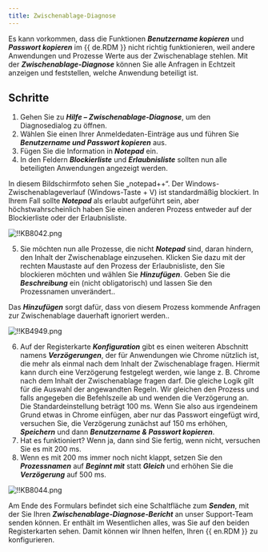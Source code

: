 ```yaml
---
title: Zwischenablage-Diagnose
---
```

Es kann vorkommen, dass die Funktionen ***Benutzername kopieren*** und ***Passwort kopieren*** im {{ de.RDM }} nicht richtig funktionieren, weil andere Anwendungen und Prozesse Werte aus der Zwischenablage stehlen. Mit der ***Zwischenablage-Diagnose*** können Sie alle Anfragen in Echtzeit anzeigen und feststellen, welche Anwendung beteiligt ist.

## Schritte

1. Gehen Sie zu ***Hilfe – Zwischenablage-Diagnose***, um den Diagnosedialog zu öffnen.
1. Wählen Sie einen Ihrer Anmeldedaten-Einträge aus und führen Sie ***Benutzername und Passwort kopieren*** aus.
1. Fügen Sie die Information in ***Notepad*** ein.
1. In den Feldern ***Blockierliste*** und ***Erlaubnisliste*** sollten nun alle beteiligten Anwendungen angezeigt werden.  

In diesem Bildschirmfoto sehen Sie „notepad++“. Der Windows-Zwischenablageverlauf (Windows-Taste + V) ist standardmäßig blockiert. In Ihrem Fall sollte ***Notepad*** als erlaubt aufgeführt sein, aber höchstwahrscheinlich haben Sie einen anderen Prozess entweder auf der Blockierliste oder der Erlaubnisliste.  

![!!KB8042.png](https://webdevolutions.azureedge.net/docs/de/kb/KB8042.png)  

5. Sie möchten nun alle Prozesse, die nicht ***Notepad*** sind, daran hindern, den Inhalt der Zwischenablage einzusehen. Klicken Sie dazu mit der rechten Maustaste auf den Prozess der Erlaubnisliste, den Sie blockieren möchten und wählen Sie ***Hinzufügen***. Geben Sie die ***Beschreibung*** ein (nicht obligatorisch) und lassen Sie den Prozessnamen unverändert.. 

Das ***Hinzufügen*** sorgt dafür, dass von diesem Prozess kommende Anfragen zur Zwischenablage dauerhaft ignoriert werden..  

![!!KB4949.png](https://webdevolutions.azureedge.net/docs/de/kb/KB4949.png)  

6. Auf der Registerkarte ***Konfiguration*** gibt es einen weiteren Abschnitt namens ***Verzögerungen***, der für Anwendungen wie Chrome nützlich ist, die mehr als einmal nach dem Inhalt der Zwischenablage fragen. Hiermit kann durch eine Verzögerung festgelegt werden, wie lange z. B. Chrome nach dem Inhalt der Zwischenablage fragen darf. Die gleiche Logik gilt für die Auswahl der angewandten Regeln. Wir gleichen den Prozess und falls angegeben die Befehlszeile ab und wenden die Verzögerung an. Die Standardeinstellung beträgt 100 ms. Wenn Sie also aus irgendeinem Grund etwas in Chrome einfügen, aber nur das Passwort eingefügt wird, versuchen Sie, die Verzögerung zunächst auf 150 ms erhöhen, ***Speichern*** und dann ***Benutzername & Passwort kopieren***. 
1. Hat es funktioniert? Wenn ja, dann sind Sie fertig, wenn nicht, versuchen Sie es mit 200 ms.
1. Wenn es mit 200 ms immer noch nicht klappt, setzen Sie den ***Prozessnamen*** auf ***Beginnt mit*** statt ***Gleich*** und erhöhen Sie die ***Verzögerung*** auf 500 ms.  

![!!KB8044.png](https://webdevolutions.azureedge.net/docs/de/kb/KB8044.png)  

Am Ende des Formulars befindet sich eine Schaltfläche zum ***Senden***, mit der Sie Ihren ***Zwischenablage-Diagnose-Bericht*** an unser Support-Team senden können. Er enthält im Wesentlichen alles, was Sie auf den beiden Registerkarten sehen. Damit können wir Ihnen helfen, Ihren {{ en.RDM }} zu konfigurieren.
